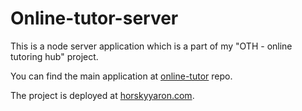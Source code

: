 # Online-tutor-server

This is a node server application which is a part of my "OTH - online tutoring hub" project.

You can find the main application at [online-tutor](https://github.com/horskyyaron/online-tutor) repo.

The project is deployed at [horskyyaron.com](https://horskyyaron.com).

